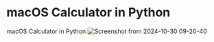 # macOS Calculator in Python
macOS Calculator in Python
![Screenshot from 2024-10-30 09-20-40](https://github.com/user-attachments/assets/13b57e32-cfaa-4a17-8ad2-daa6f8267e74)


